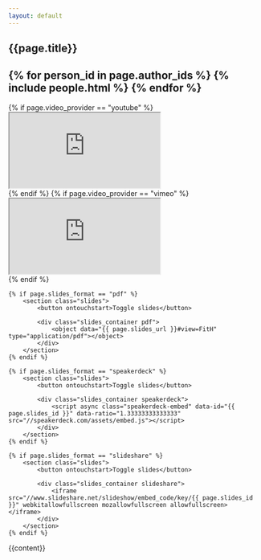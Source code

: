```yaml
---
layout: default
---
```

<div class="video_page">
	<section class="details">
		<h1>{{page.title}}</h1>
		<h2>
			{% for person_id in page.author_ids %}
				{% include people.html %}
			{% endfor %}
		</h2>
	</section>
	<section class="video">
		{% if page.video_provider == "youtube" %}
			<div class="video_container">
				<iframe src="http://youtube.com/embed/{{ page.video_id }}?showinfo=0&autohide=1" webkitallowfullscreen mozallowfullscreen allowfullscreen></iframe>
			</div>
		{% endif %}
		{% if page.video_provider == "vimeo" %}
			<div class="video_container">
				<iframe src="https://player.vimeo.com/video/{{ page.video_id }}" webkitallowfullscreen mozallowfullscreen allowfullscreen></iframe>
			</div>
		{% endif %}
	</section>

	{% if page.slides_format == "pdf" %}
		<section class="slides">
			<button ontouchstart>Toggle slides</button>
			
			<div class="slides_container pdf">
				<object data="{{ page.slides_url }}#view=FitH" type="application/pdf"></object>
			</div>
		</section>
	{% endif %}

	{% if page.slides_format == "speakerdeck" %}
		<section class="slides">
			<button ontouchstart>Toggle slides</button>
			
			<div class="slides_container speakerdeck">
				<script async class="speakerdeck-embed" data-id="{{ page.slides_id }}" data-ratio="1.33333333333333" src="//speakerdeck.com/assets/embed.js"></script>
			</div>
		</section>
	{% endif %}

	{% if page.slides_format == "slideshare" %}
		<section class="slides">
			<button ontouchstart>Toggle slides</button>
			
			<div class="slides_container slideshare">
				<iframe src="//www.slideshare.net/slideshow/embed_code/key/{{ page.slides_id }}" webkitallowfullscreen mozallowfullscreen allowfullscreen> </iframe>
			</div>
		</section>
	{% endif %}

</div>

{{content}}
